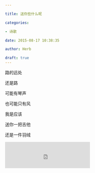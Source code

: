```yaml
---

title: 送你些什么呢

categories:

- 诗歌

date: 2015-08-17 10:38:35

author: Herb

draft: true
---
```




路的远处



还是路



可能有琴声



也可能只有风



我是应该



送你一把吉他



还是一件羽绒



<iframe frameborder="no" border="0" marginwidth="0" marginheight="0" width=280 height=86 src="https://music.163.com/outchain/player?type=2&id=22642420&auto=1&height=66"></iframe>